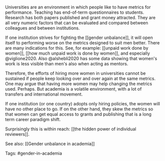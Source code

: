 Universities are an environment in which people like to have metrics for performance. Teaching has end-of-term questionnaires to students. Research has both papers published and grant money attracted. They are all very numeric factors that can be evaluated and compared between colleagues and between institutions. 

If one institution strives for fighting the [[gender unbalance]], it will open itself to performing worse on the metrics designed to suit men better. There are many indications for this. See, for example: [[unpaid work done by women]], [[how much unpaid work is done by women]], and especially @viglione2020. Also @alshebli2020 has some data showing that women's work is less visible than men's also when acting as mentors. 

Therefore, the efforts of hiring more women in universities cannot be sustained if people keep looking over and over again at the same metrics. One may argue that having more women may help changing the metrics used. Perhaps. But academia is a volatile environment, with a lot of transfers and international movement. 

If one institution (or one country) adopts only hiring policies, the women will have no other place to go. If on the other hand, they skew the metrics so that women can get equal access to grants and publishing that is a long term career paradigm shift. 

Surprisingly this is within reach: [[the hidden power of individual reviewers]]. 

See also: [[Gender unbalance in academia]]

Tags: #gender-in-academia 
